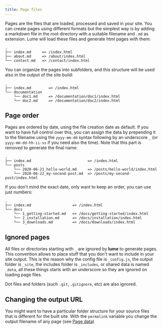 ```yaml
---
title: Page files
---
```


Pages are the files that are loaded, processed and saved in your site. You can create pages using different formats but the simplest way is by adding a markdown file in the root directory with a suitable filename and `.md` as extension. Lume will load these files and generate html pages with them:

```
.
├── index.md     => /index.html
├── about.md     => /about/index.html
└── contact.md   => /contact/index.html
```

You can organize the pages into subfolders, and this structure will be used also in the output of the site build:

```
.
├── index.md        => /index.html
└── documentation
    └── doc1.md     => /documentation/doc1/index.html
    └── doc2.md     => /documentation/doc2/index.html
```

## Page order

Pages are ordered by date, using the file creation date as default. If you want to have full control over this, you can assign the data by prepending it to the filename using the `yyyy-mm-dd` syntax following by an underscore `_` (or `yyyy-mm-dd-hh-ii-ss` if you need also the time). Note that this part is removed to generate the final name:

```
.
├── index.md                          => /index.html
└── posts
    └── 2020-06-21_hello-world.md     => /posts/hello-world/index.html
    └── 2020-06-22_my-second-post.md  => /posts/my-second-post/index.html
```

If you don't mind the exact date, only want to keep an order, you can use just numbers:

```
.
├── index.md                   => /index.html
└── docs
    └── 1_getting-started.md   => /docs/getting-started/index.html
    └── 2_installation.md      => /docs/installation/index.html
    └── 3_downloads.md         => /docs/downloads/index.html
```

## Ignored pages

All files or directories starting with `_` are ignored by **lume** to generate pages. This convention allows to place stuff that you don't want to include in your site output. This is the reason why the config file is `_config.js`, the output folder is `_site`, the includes folder is `_includes`, or shared data is named `_data`, all these things starts with an underscore so they are ignored on loading page files.

Dot files and folders (such `.git`, `.gitignore`, etc) are also ignored.

## Changing the output URL

You might want to have a particular folder structure for your source files that is different for the built site. With the `permalink` variable you change the output filename of any page (see [Page data](/creating-pages/page-data))
